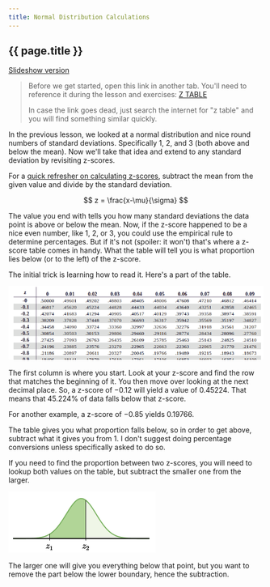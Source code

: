 ```yaml
---
title: Normal Distribution Calculations
---
```


## {{ page.title }}

[Slideshow version](https://1drv.ms/p/c/c4097c61e06a2b97/EVrz4ZKixHRIocsj9ES0j44BNfe7nCFqkeyoXraV6IvGtw?e=VacDuX)

> Before we get started, open this link in another tab. You'll need to reference it during the lesson and exercises: [Z TABLE](https://www.ztable.net/)
>
> In case the link goes dead, just search the internet for "z table" and you will find something similar quickly.

In the previous lesson, we looked at a normal distribution and nice round numbers of standard deviations. Specifically 1, 2, and 3 (both above and below the mean). Now we'll take that idea and extend to any standard deviation by revisiting z-scores.

For a [quick refresher on calculating z-scores](./2.3-percentiles-and-z-scores.md), subtract the mean from the given value and divide by the standard deviation.

$$ z = \frac{x-\mu}{\sigma} $$

The value you end with tells you how many standard deviations the data point is above or below the mean. Now, if the z-score happened to be a nice even number, like 1, 2, or 3, you could use the empirical rule to determine percentages. But if it's not (spoiler: it won't) that's where a z-score table comes in handy. What the table will tell you is what proportion lies below (or to the left) of the z-score.

The initial trick is learning how to read it. Here's a part of the table.

![z score table partial](../img/2.5-z-score-table-partial.png)

The first column is where you start. Look at your z-score and find the row that matches the beginning of it. You then move over looking at the next decimal place. So, a z-score of −0.12 will yield a value of 0.45224. That means that 45.224% of data falls below that z-score.

For another example, a z-score of −0.85 yields 0.19766.

The table gives you what proportion falls below, so in order to get above, subtract what it gives you from 1. I don't suggest doing percentage conversions unless specifically asked to do so.

If you need to find the proportion between two z-scores, you will need to lookup both values on the table, but subtract the smaller one from the larger.

![between two z-scores](../img/2.5-z-score-between.png)

The larger one will give you everything below that point, but you want to remove the part below the lower boundary, hence the subtraction.
